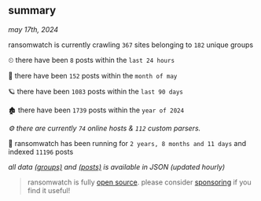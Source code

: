 
## summary
_may 17th, 2024_

ransomwatch is currently crawling `367` sites belonging to `182` unique groups

⏲ there have been `8` posts within the `last 24 hours`

🦈 there have been `152` posts within the `month of may`

🪐 there have been `1083` posts within the `last 90 days`

🏚 there have been `1739` posts within the `year of 2024`

_⚙️ there are currently `74` online hosts & `112` custom parsers._

🦕 ransomwatch has been running for `2 years, 8 months and 11 days` and indexed `11196` posts

_all data  [(groups)](http://ransomwhat.telemetry.ltd/groups) and [(posts)](http://ransomwhat.telemetry.ltd/posts) is available in JSON (updated hourly)_

> ransomwatch is fully [open source](https://github.com/joshhighet/ransomwatch#ransomwatch--). please consider [sponsoring](https://github.com/sponsors/joshhighet) if you find it useful!
